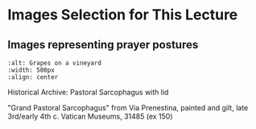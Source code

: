 # Images Selection for This Lecture


## Images representing prayer postures

```{image} images/VaticanMuseums_148.jpg
:alt: Grapes on a vineyard
:width: 500px
:align: center
```

Historical Archive: Pastoral Sarcophagus with lid

"Grand Pastoral Sarcophagus"
from Via Prenestina, painted and gilt, late 3rd/early 4th c.
Vatican Museums, 31485 (ex 150)